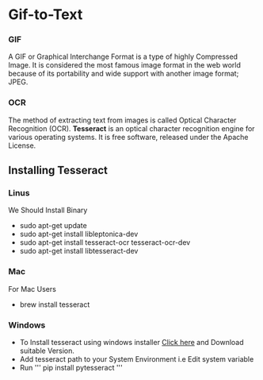 # Gif-to-Text
### GIF
A GIF or Graphical Interchange Format is a type of highly Compressed Image. It is considered the most famous image format in the web world because of its portability and wide support with another image format; JPEG. 
### OCR
The method of extracting text from images is called Optical Character Recognition (OCR). **Tesseract** is an optical character recognition engine for various operating systems. It is free software, released under the Apache License.
## Installing Tesseract
### Linus
We Should Install Binary
- sudo apt-get update
- sudo apt-get install libleptonica-dev 
- sudo apt-get install tesseract-ocr tesseract-ocr-dev
- sudo apt-get install libtesseract-dev
### Mac
For Mac Users
- brew install tesseract
### Windows
- To Install tesseract using windows installer [Click here](https://github.com/UB-Mannheim/tesseract/wiki) and Download suitable Version.
- Add tesseract path to your System Environment i.e Edit system variable
- Run ''' pip install pytesseract '''
